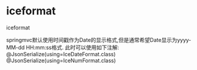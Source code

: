 # iceformat
iceformat

springmvc默认使用时间戳作为Date的显示格式,但是通常希望Date显示为yyyy-MM-dd HH:mm:ss格式.
此时可以使用如下注解:
@JsonSerialize(using=IceDateFormat.class)
@JsonSerialize(using=IceNumFormat.class)
